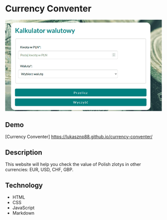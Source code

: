 # Currency Conventer

![Curreny Conventer](images/conventer.gif)

## Demo

[Currency Conventer] https://lukasznp88.github.io/currency-conventer/

## Description

This website will help you check the value of Polish zlotys in other currencies: EUR, USD, CHF, GBP.

## Technology

- HTML
- CSS
- JavaScript
- Markdown



